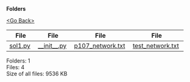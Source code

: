 **Folders**

[&lt;Go Back&gt;](../right.html)

<table><thead><tr class="header"><th><strong>File</strong></th><th><strong>File</strong></th><th><strong>File</strong></th><th><strong>File</strong></th></tr></thead><tbody><tr class="odd"><td><a href="sol1.py">sol1.py</a> </td><td><a href="__init__.py">__init__.py</a> </td><td><a href="p107_network.txt">p107_network.txt</a> </td><td><a href="test_network.txt">test_network.txt</a> </td></tr></tbody></table>

Folders: 1  
Files: 4  
Size of all files: 9536 KB
